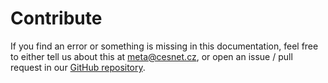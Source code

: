 # Contribute

 If you find an error or something is missing in this documentation, feel free to either tell us about this at  <meta@cesnet.cz>, or open an issue / pull request in our [GitHub repository](https://github.com/CESNET/metacentrum-user-docs).

